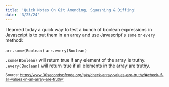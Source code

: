 ```yaml
---
title: 'Quick Notes On Git Amending, Squashing & Diffing'
date: '3/25/24'
---
```


I learned today a quick way to test a bunch of boolean expressions in Javascript is to put them in an array and use Javascript's `some` or `every` method:

`arr.some(Boolean)`
`arr.every(Boolean)`

`.some(Boolean)` will return true if any element of the array is truthy. `.every(Boolean)` will return true if all elements in the array are truthy.

<sub>Source: https://www.30secondsofcode.org/js/s/check-array-values-are-truthy/#check-if-all-values-in-an-array-are-truthy</sub>

